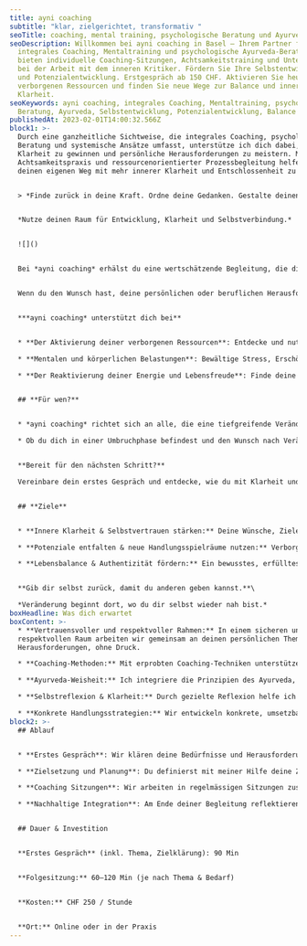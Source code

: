 ```yaml
---
title: ayni coaching
subtitle: "klar, zielgerichtet, transformativ "
seoTitle: coaching, mental training, psychologische Beratung und Ayurveda in Basel
seoDescription: Willkommen bei ayni coaching in Basel – Ihrem Partner für
  integrales Coaching, Mentaltraining und psychologische Ayurveda-Beratung. Wir
  bieten individuelle Coaching-Sitzungen, Achtsamkeitstraining und Unterstützung
  bei der Arbeit mit dem inneren Kritiker. Fördern Sie Ihre Selbstentwicklung
  und Potenzialentwicklung. Erstgespräch ab 150 CHF. Aktivieren Sie heute Ihre
  verborgenen Ressourcen und finden Sie neue Wege zur Balance und inneren
  Klarheit.
seoKeywords: ayni coaching, integrales Coaching, Mentaltraining, psychologische
  Beratung, Ayurveda, Selbstentwicklung, Potenzialentwicklung, Balance
publishedAt: 2023-02-01T14:00:32.566Z
block1: >-
  Durch eine ganzheitliche Sichtweise, die integrales Coaching, psychologische
  Beratung und systemische Ansätze umfasst, unterstütze ich dich dabei, innere
  Klarheit zu gewinnen und persönliche Herausforderungen zu meistern. Mit
  Achtsamkeitspraxis und ressourcenorientierter Prozessbegleitung helfe ich dir,
  deinen eigenen Weg mit mehr innerer Klarheit und Entschlossenheit zu gehen. 


  > *Finde zurück in deine Kraft. Ordne deine Gedanken. Gestalte deinen Weg bewusst.*


  *Nutze deinen Raum für Entwicklung, Klarheit und Selbstverbindung.*


  ![]()


  Bei *ayni coaching* erhälst du eine wertschätzende Begleitung, die dich dabei unterstützt, innere Klarheit zu gewinnen und mit mehr Selbstvertrauen und Zielorientierung deinen Weg zu gehen. Gemeinsam entwickeln wir individuelle Strategien, die dir helfen, Entscheidungen bewusster zu treffen und persönliche oder berufliche Herausforderungen wirksam zu meistern.


  Wenn du den Wunsch hast, deine persönlichen oder beruflichen Herausforderungen mit mehr Klarheit und Fokus zu meistern, begleite ich dich dabei, deinen inneren Kompass zu finden.


  ***ayni coaching* unterstützt dich bei** 


  * **Der Aktivierung deiner verborgenen Ressourcen**: Entdecke und nutze deine inneren Potenziale, um Herausforderungen mit mehr Selbstvertrauen und Energie zu begegnen.

  * **Mentalen und körperlichen Belastungen**: Bewältige Stress, Erschöpfung und emotionale Blockaden, um wieder mehr Klarheit und Stabilität zu gewinnen.

  * **Der Reaktivierung deiner Energie und Lebensfreude**: Finde deine Balance, verbessere deine Lebensqualität und setze deine Ziele mit neuer Kraft und Motivation um.


  ## **Für wen?**


  * *ayni coaching* richtet sich an alle, die eine tiefgreifende Veränderung in ihrem Leben anstreben, persönlich wie beruflich. Du möchtest Klarheit über deine Ziele gewinnen, alte Muster hinter dir lassen und deinen eigenen Weg mit mehr Selbstvertrauen und Orientierung gehen? Dann bist du hier genau richtig.

  * Ob du dich in einer Umbruchphase befindest und den Wunsch nach Veränderung verspürst, dich selbstbewusster und klarer positionieren möchtest, dein Potenzial entfalten oder neue Wege für dein berufliches Leben finden möchtest. Gemeinsam entwickeln wir eine individuelle Strategie, die dich stärkt und weiterbringt.


  **Bereit für den nächsten Schritt?**

  Vereinbare dein erstes Gespräch und entdecke, wie du mit Klarheit und innerer Stärke deinen Weg gestalten kannst. Ich freue mich darauf, dich kennenzulernen.


  ## **Ziele**


  * **Innere Klarheit & Selbstvertrauen stärken:** Deine Wünsche, Ziele und Bedürfnisse erkennen, Blockaden lösen und mit mehr Fokus und Stabilität deinen Weg gehen.

  * **Potenziale entfalten & neue Handlungsspielräume nutzen:** Verborgene Ressourcen aktivieren, um Herausforderungen selbstbestimmt und kraftvoll zu begegnen.

  * **Lebensbalance & Authentizität fördern:** Ein bewusstes, erfülltes Leben gestalten, im Einklang mit deinen persönlichen und beruflichen Bedürfnissen.


  **Gib dir selbst zurück, damit du anderen geben kannst.**\

  *Veränderung beginnt dort, wo du dir selbst wieder nah bist.*
boxHeadline: Was dich erwartet
boxContent: >-
  * **Vertrauensvoller und respektvoller Rahmen:** In einem sicheren und
  respektvollen Raum arbeiten wir gemeinsam an deinen persönlichen Themen und
  Herausforderungen, ohne Druck.

  * **Coaching-Methoden:** Mit erprobten Coaching-Techniken unterstütze ich dich, emotionale und mentale Blockaden zu lösen und neue Wege zu finden.

  * **Ayurveda-Weisheit:** Ich integriere die Prinzipien des Ayurveda, um deine innere Balance zu stärken, Stress zu reduzieren und dein Wohlbefinden zu fördern

  * **Selbstreflexion & Klarheit:** Durch gezielte Reflexion helfe ich dir, dein Selbstbewusstsein zu stärken und Klarheit über deine nächsten Schritte zu gewinnen.

  * **Konkrete Handlungsstrategien:** Wir entwickeln konkrete, umsetzbare Strategien, die du direkt in deinem Leben anwenden kannst, um Veränderungen zu erzielen.
block2: >-
  ## Ablauf


  * **Erstes Gespräch**: Wir klären deine Bedürfnisse und Herausforderungen. Hier besprechen wir, wie das Coaching dich am besten unterstützen kann.

  * **Zielsetzung und Planung**: Du definierst mit meiner Hilfe deine Ziele und wir entwickeln einen klaren Plan, wie du diese erreichst.

  * **Coaching Sitzungen**: Wir arbeiten in regelmässigen Sitzungen zusammen, um deine Fortschritte zu begleiten und bei Bedarf anzupassen.

  * **Nachhaltige Integration**: Am Ende deiner Begleitung reflektieren wir gemeinsam deine Entwicklung und deine nächsten Schritte.


  ## Dauer & Investition


  **Erstes Gespräch** (inkl. Thema, Zielklärung): 90 Min


  **Folgesitzung:** 60–120 Min (je nach Thema & Bedarf)


  **Kosten:** CHF 250 / Stunde


  **Ort:** Online oder in der Praxis
---
```


